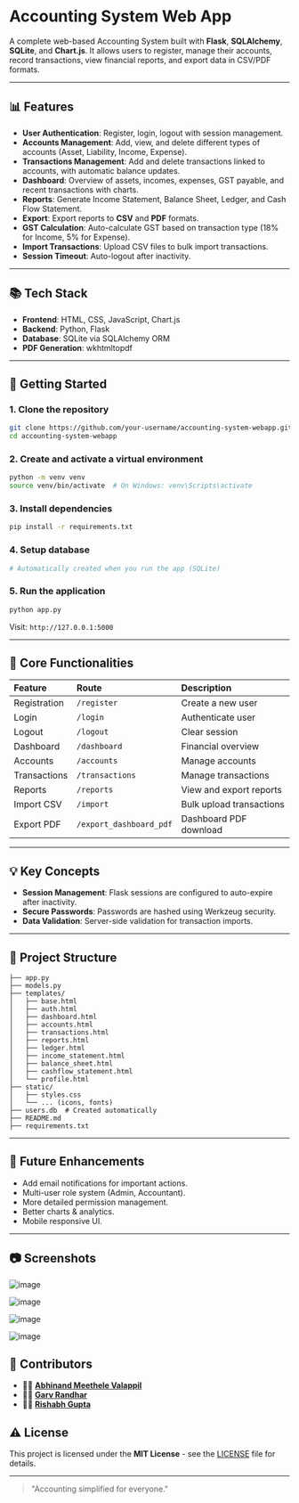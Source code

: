 # Accounting System Web App

A complete web-based Accounting System built with **Flask**, **SQLAlchemy**, **SQLite**, and **Chart.js**. It allows users to register, manage their accounts, record transactions, view financial reports, and export data in CSV/PDF formats.

---

## 📊 Features

- **User Authentication**: Register, login, logout with session management.
- **Accounts Management**: Add, view, and delete different types of accounts (Asset, Liability, Income, Expense).
- **Transactions Management**: Add and delete transactions linked to accounts, with automatic balance updates.
- **Dashboard**: Overview of assets, incomes, expenses, GST payable, and recent transactions with charts.
- **Reports**: Generate Income Statement, Balance Sheet, Ledger, and Cash Flow Statement.
- **Export**: Export reports to **CSV** and **PDF** formats.
- **GST Calculation**: Auto-calculate GST based on transaction type (18% for Income, 5% for Expense).
- **Import Transactions**: Upload CSV files to bulk import transactions.
- **Session Timeout**: Auto-logout after inactivity.

---

## 📚 Tech Stack

- **Frontend**: HTML, CSS, JavaScript, Chart.js
- **Backend**: Python, Flask
- **Database**: SQLite via SQLAlchemy ORM
- **PDF Generation**: wkhtmltopdf

---

## 🚀 Getting Started

### 1. Clone the repository
```bash
git clone https://github.com/your-username/accounting-system-webapp.git
cd accounting-system-webapp
```

### 2. Create and activate a virtual environment
```bash
python -m venv venv
source venv/bin/activate  # On Windows: venv\Scripts\activate
```

### 3. Install dependencies
```bash
pip install -r requirements.txt
```

### 4. Setup database
```bash
# Automatically created when you run the app (SQLite)
```

### 5. Run the application
```bash
python app.py
```

Visit: `http://127.0.0.1:5000`

---

## 📅 Core Functionalities

| Feature | Route | Description |
| :-- | :-- | :-- |
| Registration | `/register` | Create a new user |
| Login | `/login` | Authenticate user |
| Logout | `/logout` | Clear session |
| Dashboard | `/dashboard` | Financial overview |
| Accounts | `/accounts` | Manage accounts |
| Transactions | `/transactions` | Manage transactions |
| Reports | `/reports` | View and export reports |
| Import CSV | `/import` | Bulk upload transactions |
| Export PDF | `/export_dashboard_pdf` | Dashboard PDF download |

---

## 💡 Key Concepts

- **Session Management**: Flask sessions are configured to auto-expire after inactivity.
- **Secure Passwords**: Passwords are hashed using Werkzeug security.
- **Data Validation**: Server-side validation for transaction imports.

---

## 📁 Project Structure

```
├── app.py
├── models.py
├── templates/
│   ├── base.html
│   ├── auth.html
│   ├── dashboard.html
│   ├── accounts.html
│   ├── transactions.html
│   ├── reports.html
│   ├── ledger.html
│   ├── income_statement.html
│   ├── balance_sheet.html
│   ├── cashflow_statement.html
│   └── profile.html
├── static/
│   ├── styles.css
│   └── ... (icons, fonts)
├── users.db  # Created automatically
├── README.md
├── requirements.txt
```

---

## 🚀 Future Enhancements

- Add email notifications for important actions.
- Multi-user role system (Admin, Accountant).
- More detailed permission management.
- Better charts & analytics.
- Mobile responsive UI.

---

## 📷 Screenshots
![image](https://github.com/user-attachments/assets/05e109c2-1917-4d5b-b8fc-d69eae6caa31)

![image](https://github.com/user-attachments/assets/df1cd905-e005-4e99-bccd-73dfa7255899)

![image](https://github.com/user-attachments/assets/842bab99-fd25-4595-9b69-37a4758483ca)

![image](https://github.com/user-attachments/assets/e51f71c9-1658-427c-9293-d978ef69d244)


## 👥 Contributors
- 👨‍💻 **[Abhinand Meethele Valappil](https://github.com/abhinandmv)**
- 🧑‍💻 **[Garv Randhar](https://github.com/GarvRandhar)**
- 🧑‍💻 **[Rishabh Gupta](https://github.com/Rishabh2005-05)**


## ⚠️ License

This project is licensed under the **MIT License** - see the [LICENSE](LICENSE) file for details.

---

> "Accounting simplified for everyone."


